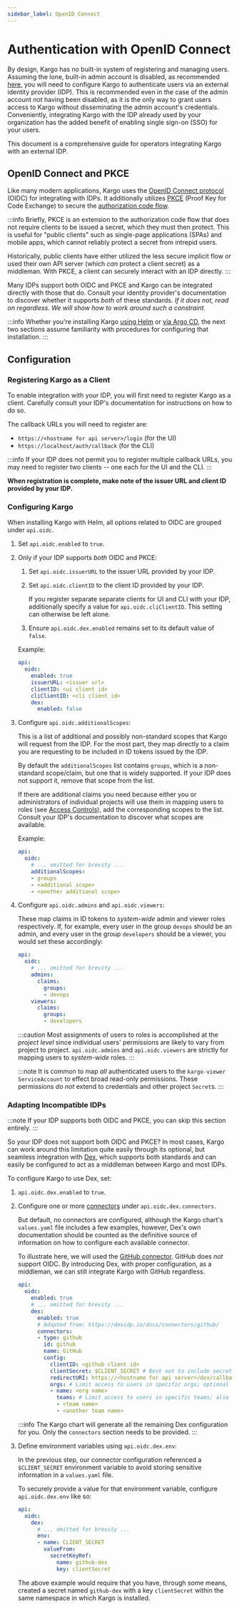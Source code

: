 ```yaml
---
sidebar_label: OpenID Connect
---
```


# Authentication with OpenID Connect

By design, Kargo has no built-in system of registering and managing users.
Assuming the lone, built-in admin account is disabled, as recommended
[here](./10-secure-configuration.md#disabling-the-admin-account), you will need
to configure Kargo to authenticate users via an external identity provider
(IDP). This is recommended even in the case of the admin account not having been
disabled, as it is the only way to grant users access to Kargo without
disseminating the admin account's credentials. Conveniently, integrating Kargo
with the IDP already used by your organization has the added benefit of
enabling single sign-on (SSO) for your users.

This document is a comprehensive guide for operators integrating Kargo with an
external IDP.

## OpenID Connect and PKCE

Like many modern applications, Kargo uses the
[OpenID Connect protocol](https://openid.net/developers/how-connect-works/)
(OIDC) for integrating with IDPs. It additionally utilizes
[PKCE](https://auth0.com/docs/get-started/authentication-and-authorization-flow/authorization-code-flow-with-pkce)
(Proof Key for Code Exchange) to secure the
[authorization code flow](https://auth0.com/docs/get-started/authentication-and-authorization-flow/authorization-code-flow).

:::info
Briefly, PKCE is an extension to the authorization code flow that does not
require clients to be issued a secret, which they must then protect. This is
useful for "public clients" such as single-page applications (SPAs) and mobile
apps, which cannot reliably protect a secret from intrepid users.

Historically, public clients have either utilized the less secure implicit flow
or used their own API server (which _can_ protect a client secret) as a
middleman. With PKCE, a client can securely interact with an IDP directly.
:::

Many IDPs support both OIDC and PKCE and Kargo can be integrated directly with
those that do. Consult your identity provider's documentation to discover
whether it supports _both_ of these standards. _If it does not, read on
regardless. We will show how to work around such a constraint._

:::info
Whether you're installing Kargo
[using Helm](../20-advanced-installation/10-advanced-with-helm.md) or
[via Argo CD](../20-advanced-installation/20-advanced-with-argocd.md), the
next two sections assume familiarity with procedures for configuring that
installation.
:::

## Configuration

### Registering Kargo as a Client

To enable integration with your IDP, you will first need to register Kargo as a
client. Carefully consult your IDP's documentation for instructions on how to do
so.

The callback URLs you will need to register are:

- `https://<hostname for api server>/login` (for the UI)
- `https://localhost/auth/callback` (for the CLI)

:::info
If your IDP does not permit you to register multiple callback URLs, you
may need to register two clients -- one each for the UI and the CLI.
:::

__When registration is complete, make note of the issuer URL and client ID
provided by your IDP.__

### Configuring Kargo

When installing Kargo with Helm, all options related to OIDC are grouped under
`api.oidc`.

1. Set `api.oidc.enabled` to `true`.

1. Only if your IDP supports _both_ OIDC and PKCE:

    1. Set `api.oidc.issuerURL` to the issuer URL provided by your IDP.

    1. Set `api.oidc.clientID` to the client ID provided by your IDP.

        If you register separate separate clients for UI and CLI with your IDP,
        additionally specify a value for `api.oidc.cliClientID`. This setting
        can otherwise be left alone.


    1. Ensure `api.oidc.dex.enabled` remains set to its default value of
       `false`.

    Example:

    ```yaml
    api:
      oidc:
        enabled: true
        issuerURL: <issuer url>
        clientID: <ui client id>
        cliClientID: <cli client id>
        dex:
          enabled: false
    ```

1. Configure `api.oidc.additionalScopes`:

    This is a list of additional and possibly non-standard scopes that Kargo
    will request from the IDP. For the most part, they map directly to a claim
    you are requesting to be included in ID tokens issued by the IDP.

    By default the `additionalScopes` list contains `groups`, which is a
    non-standard scope/claim, but one that is widely supported. If your IDP does
    not support it, remove that scope from the list.

    If there are additional claims you need because either you or administrators
    of individual projects will use them in mapping users to roles
    (see [Access Controls](30-access-controls.md)), add the
    corresponding scopes to the list. Consult your IDP's documentation to
    discover what scopes are available.

    Example:

    ```yaml
    api:
      oidc:
        # ... omitted for brevity ...
        additionalScopes:
        - groups
        - <additional scope>
        - <another additional scope>
    ```

1. Configure `api.oidc.admins` and `api.oidc.viewers`:

   These map claims in ID tokens to _system-wide_ admin and viewer roles
   respectively. If, for example, every user in the group `devops` should be an
   admin, and every user in the group `developers` should be a viewer, you would
   set these accordingly:

    ```yaml
    api:
      oidc:
        # ... omitted for brevity ...
        admins:
          claims:
            groups:
            - devops
        viewers:
          claims:
            groups:
            - developers
    ```

    :::caution
    Most assignments of users to roles is accomplished at the _project level_
    since individual users' permissions are likely to vary from project to
    project. `api.oidc.admins` and `api.oidc.viewers` are strictly for mapping
    users to _system-wide_ roles.
    :::

    :::note
    It is common to map _all_ authenticated users to the `kargo-viewer`
    `ServiceAccount` to effect broad read-only permissions. These permissions
    _do not_ extend to credentials and other project `Secret`s.
    :::

### Adapting Incompatible IDPs

:::note
If your IDP supports both OIDC and PKCE, you can skip this section entirely.
:::

So your IDP does not support both OIDC and PKCE? In most cases, Kargo can work
around this limitation quite easily through its optional, but seamless
integration with [Dex](https://dexidp.io/), which supports both standards and
can easily be configured to act as a middleman between Kargo and most IDPs.

To configure Kargo to use Dex, set:

1. `api.oidc.dex.enabled` to `true`.

1. Configure one or more [connectors](https://dexidp.io/docs/connectors/) under
   `api.oidc.dex.connectors`.

    But default, no connectors are configured, although the Kargo chart's
    `values.yaml` file includes a few examples, however, Dex's own documentation
    should be counted as the definitive source of information on how to
    configure each available connector.

    To illustrate here, we will used the
    [GitHub connector](https://dexidp.io/docs/connectors/github/). GitHub does
    _not_ support OIDC. By introducing Dex, with proper configuration, as a
    middleman, we can still integrate Kargo with GitHub regardless.

    ```yaml
    api:
      oidc:
        enabled: true
        # ... omitted for brevity ...
        dex:
          enabled: true
          # Adapted from: https://dexidp.io/docs/connectors/github/
          connectors:
          - type: github
            id: github
            name: GitHub
            config:
              clientID: <github client id>
              clientSecret: $CLIENT_SECRET # Best not to include secrets in your values.yaml
              redirectURI: https://<hostname for api server>/dex/callback
              orgs: # Limit access to users in specific orgs; optional but recommended
              - name: <org name>
                teams: # Limit access to users in specific teams; also optional
                - <team name>
                - <another team name>
    ```

    :::info
    The Kargo chart will generate all the remaining Dex configuration for you.
    Only the `connectors` section needs to be provided.
    :::

1. Define environment variables using `api.oidc.dex.env`:

    In the previous step, our connector configuration referenced a
    `$CLIENT_SECRET` environment variable to avoid storing sensitive information
    in a `values.yaml` file.

    To securely provide a value for that environment variable, configure
    `api.oidc.dex.env` like so:

    ```yaml
    api:
      oidc:
        dex:
          # ... omitted for brevity ...
          env:
          - name: CLIENT_SECRET
            valueFrom:
              secretKeyRef:
                name: github-dex
                key: clientSecret
    ```

    The above example would require that you have, through some means, created a
    secret named `github-dex` with a key `clientSecret` within the same
    namespace in which Kargo is installed.
